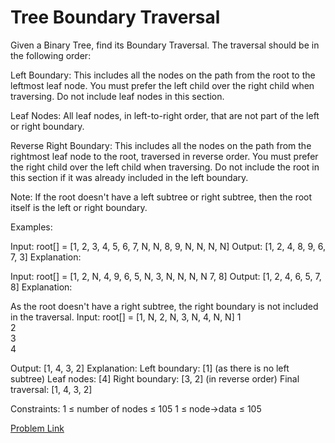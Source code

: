 # Tree Boundary Traversal

Given a Binary Tree, find its Boundary Traversal. The traversal should be in the following order: 

Left Boundary: This includes all the nodes on the path from the root to the leftmost leaf node. You must prefer the left child over the right child when traversing. Do not include leaf nodes in this section.

Leaf Nodes: All leaf nodes, in left-to-right order, that are not part of the left or right boundary.

Reverse Right Boundary: This includes all the nodes on the path from the rightmost leaf node to the root, traversed in reverse order. You must prefer the right child over the left child when traversing. Do not include the root in this section if it was already included in the left boundary.

Note: If the root doesn't have a left subtree or right subtree, then the root itself is the left or right boundary. 

Examples:

Input: root[] = [1, 2, 3, 4, 5, 6, 7, N, N, 8, 9, N, N, N, N]
Output: [1, 2, 4, 8, 9, 6, 7, 3]
Explanation:


Input: root[] = [1, 2, N, 4, 9, 6, 5, N, 3, N, N, N, N 7, 8]
Output: [1, 2, 4, 6, 5, 7, 8]
Explanation:













As the root doesn't have a right subtree, the right boundary is not included in the traversal.
Input: root[] = [1, N, 2, N, 3, N, 4, N, N] 
    1
     \
      2
       \
        3
         \
          4

Output: [1, 4, 3, 2]
Explanation:
Left boundary: [1] (as there is no left subtree)
Leaf nodes: [4]
Right boundary: [3, 2] (in reverse order)
Final traversal: [1, 4, 3, 2]

Constraints:
1 ≤ number of nodes ≤ 105
1 ≤ node->data ≤ 105

[Problem Link](https://www.geeksforgeeks.org/problems/boundary-traversal-of-binary-tree/1)